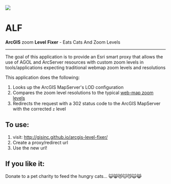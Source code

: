 ![](http://img2.wikia.nocookie.net/__cb20110128060130/alf/images/9/92/Cat_sandwich.jpg)
# ALF
 **ArcGIS** zoom **Level** **Fixer** - Eats Cats And Zoom Levels


---

The goal of this application is to provide an Esri smart proxy that allows the use of AGOL and ArcServer resources with custom zoom levels in tools/applications expecting traditional webmap zoom levels and resolutions

This application does the following:

1. Looks up the ArcGIS MapServer's LOD configuration
2. Compares the zoom level resolutions to the typical [web-map zoom levels](http://services.arcgisonline.com/arcgis/rest/services/World_Street_Map/MapServer) 
3. Redirects the request with a 302 status code to the ArcGIS MapServer with the corrected `z` level


To use:
-----------

1. visit: http://gisinc.github.io/arcgis-level-fixer/
2. Create a proxy/redirect url
3. Use the new url!
 
If you like it:
---

Donate to a pet charity to feed the hungry cats...
:smiley_cat::smile_cat::heart_eyes_cat::kissing_cat::smirk_cat::scream_cat::joy_cat:
